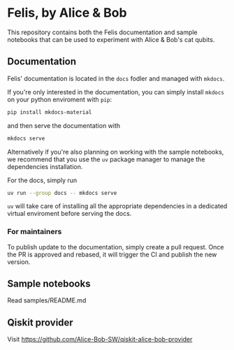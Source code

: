 # Felis, by Alice & Bob

This repository contains both the Felis documentation and sample notebooks that can be used to experiment with Alice & Bob's cat qubits.

## Documentation

Felis' documentation is located in the `docs` fodler and managed with `mkdocs`.

If you're only interested in the documentation, you can simply install `mkdocs` on your python enviroment with `pip`:

```bash
pip install mkdocs-material
```

and then serve the documentation with

```bash
mkdocs serve
```

Alternatively if you're also planning on working with the sample notebooks, we recommend that you use the `uv` package manager to manage the dependencies installation.

For the docs, simply run

```bash
uv run --group docs -- mkdocs serve
```

`uv` will take care of installing all the appropriate dependencies in a dedicated virtual enviroment before serving the docs.

### For maintainers

To publish update to the documentation, simply create a pull request.
Once the PR is approved and rebased, it will trigger the CI and publish
the new version.

## Sample notebooks

Read samples/README.md

## Qiskit provider

Visit https://github.com/Alice-Bob-SW/qiskit-alice-bob-provider

